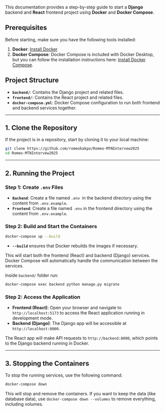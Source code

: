 This documentation provides a step-by-step guide to start a **Django** backend and **React** frontend project using **Docker** and **Docker Compose**.

## **Prerequisites**

Before starting, make sure you have the following tools installed:

1. **Docker**: [Install Docker](https://www.docker.com/get-started)
2. **Docker Compose**: Docker Compose is included with Docker Desktop, but you can follow the installation instructions here: [Install Docker Compose](https://docs.docker.com/compose/install/).

## **Project Structure**

- **`backend/`**: Contains the Django project and related files.
- **`frontend/`**: Contains the React project and related files.
- **`docker-compose.yml`**: Docker Compose configuration to run both frontend and backend services together.

---

## **1. Clone the Repository**

If the project is in a repository, start by cloning it to your local machine:

```bash
git clone https://github.com/romeokakpo/Romeo-MTNIntervew2025
cd Romeo-MTNIntervew2025
```

---

## **2. Running the Project**

### **Step 1: Create `.env` Files**

- **`Backend`**: Create a file named `.env `in the backend directory using the content from `.env.example`.
- **`Frontend`**: Create a file named `.env` in the frontend directory using the content from `.env.example`.

### **Step 2: Build and Start the Containers**

```bash
docker-compose up --build
```

- **`--build`** ensures that Docker rebuilds the images if necessary.

This will start both the frontend (React) and backend (Django) services. Docker Compose will automatically handle the communication between the services.

Inside `backend/` folder run:

```bash
docker-compose exec backend python manage.py migrate
```

### **Step 2: Access the Application**

- **Frontend (React)**: Open your browser and navigate to `http://localhost:5173` to access the React application running in development mode.
- **Backend (Django)**: The Django app will be accessible at `http://localhost:8000`.

The React app will make API requests to `http://backend:8000`, which points to the Django backend running in Docker.

---

## **3. Stopping the Containers**

To stop the running services, use the following command:

```bash
docker-compose down
```

This will stop and remove the containers. If you want to keep the data (like database data), use `docker-compose down --volumes` to remove everything, including volumes.

